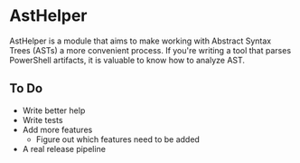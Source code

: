 # AstHelper
AstHelper is a module that aims to make working with Abstract Syntax Trees (ASTs) a more convenient process. If you're writing a tool that parses PowerShell artifacts, it is valuable to know how to analyze AST.

## To Do
- Write better help
- Write tests
- Add more features
    - Figure out which features need to be added
- A real release pipeline
